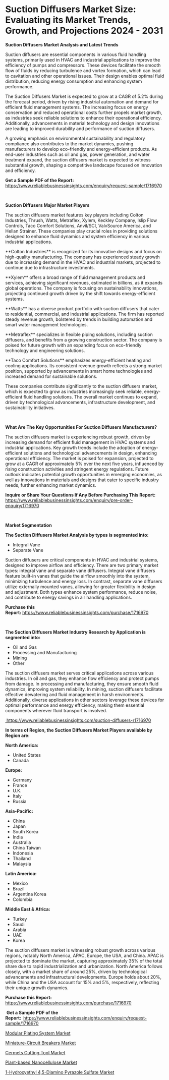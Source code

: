 <p><h1>Suction Diffusers Market Size: Evaluating its Market Trends, Growth, and Projections 2024 - 2031</h1></p><p><strong>Suction Diffusers Market Analysis and Latest Trends</strong></p>
<p><p>Suction diffusers are essential components in various fluid handling systems, primarily used in HVAC and industrial applications to improve the efficiency of pumps and compressors. These devices facilitate the smooth flow of fluids by reducing turbulence and vortex formation, which can lead to cavitation and other operational issues. Their design enables optimal fluid distribution, reducing energy consumption and enhancing system performance.</p><p>The Suction Diffusers Market is expected to grow at a CAGR of 5.2% during the forecast period, driven by rising industrial automation and demand for efficient fluid management systems. The increasing focus on energy conservation and reduced operational costs further propels market growth, as industries seek reliable solutions to enhance their operational efficiency. Additionally, advancements in material technology and design innovations are leading to improved durability and performance of suction diffusers.</p><p>A growing emphasis on environmental sustainability and regulatory compliance also contributes to the market dynamics, pushing manufacturers to develop eco-friendly and energy-efficient products. As end-user industries such as oil and gas, power generation, and water treatment expand, the suction diffusers market is expected to witness substantial growth, shaping a competitive landscape focused on innovation and efficiency.</p></p>
<p><strong>Get a Sample PDF of the Report:&nbsp;</strong> <a href="https://www.reliablebusinessinsights.com/enquiry/request-sample/1716970?utm_campaign=96&utm_medium=2&utm_source=Github&utm_content=ia&utm_term=13102024&utm_id=suction-diffusers">https://www.reliablebusinessinsights.com/enquiry/request-sample/1716970</a></p>
<p>&nbsp;</p>
<p><strong>Suction Diffusers Major Market Players</strong></p>
<p><p>The suction diffusers market features key players including Colton Industries, Thrush, Watts, Metraflex, Xylem, Keckley Company, Islip Flow Controls, Taco Comfort Solutions, Anvil/SCI, ValvSource America, and Hellan Strainer. These companies play crucial roles in providing solutions designed to enhance fluid dynamics and system efficiency in various industrial applications.</p><p>**Colton Industries** is recognized for its innovative designs and focus on high-quality manufacturing. The company has experienced steady growth due to increasing demand in the HVAC and industrial markets, projected to continue due to infrastructure investments.</p><p>**Xylem** offers a broad range of fluid management products and services, achieving significant revenues, estimated in billions, as it expands global operations. The company is focusing on sustainability innovations, projecting continued growth driven by the shift towards energy-efficient systems.</p><p>**Watts** has a diverse product portfolio with suction diffusers that cater to residential, commercial, and industrial applications. The firm has reported steady revenue growth, bolstered by trends in building automation and smart water management technologies.</p><p>**Metraflex** specializes in flexible piping solutions, including suction diffusers, and benefits from a growing construction sector. The company is poised for future growth with an expanding focus on eco-friendly technology and engineering solutions.</p><p>**Taco Comfort Solutions** emphasizes energy-efficient heating and cooling applications. Its consistent revenue growth reflects a strong market position, supported by advancements in smart home technologies and increased demand for sustainable solutions.</p><p>These companies contribute significantly to the suction diffusers market, which is expected to grow as industries increasingly seek reliable, energy-efficient fluid handling solutions. The overall market continues to expand, driven by technological advancements, infrastructure development, and sustainability initiatives.</p></p>
<p>&nbsp;</p>
<p><strong>What Are The Key Opportunities For Suction Diffusers Manufacturers?</strong></p>
<p><p>The suction diffusers market is experiencing robust growth, driven by increasing demand for efficient fluid management in HVAC systems and industrial applications. Key growth trends include the adoption of energy-efficient solutions and technological advancements in design, enhancing operational efficiency. The market is poised for expansion, projected to grow at a CAGR of approximately 5% over the next five years, influenced by rising construction activities and stringent energy regulations. Future outlook indicates potential growth opportunities in emerging economies, as well as innovations in materials and designs that cater to specific industry needs, further enhancing market dynamics.</p></p>
<p><strong>Inquire or Share Your Questions If Any Before Purchasing This Report:</strong> <a href="https://www.reliablebusinessinsights.com/enquiry/pre-order-enquiry/1716970?utm_campaign=96&utm_medium=2&utm_source=Github&utm_content=ia&utm_term=13102024&utm_id=suction-diffusers">https://www.reliablebusinessinsights.com/enquiry/pre-order-enquiry/1716970</a></p>
<p>&nbsp;</p>
<p><strong>Market Segmentation</strong></p>
<p><strong>The Suction Diffusers Market Analysis by types is segmented into:</strong></p>
<p><ul><li>Integral Vane</li><li>Separate Vane</li></ul></p>
<p><p>Suction diffusers are critical components in HVAC and industrial systems, designed to improve airflow and efficiency. There are two primary market types: integral vane and separate vane diffusers. Integral vane diffusers feature built-in vanes that guide the airflow smoothly into the system, minimizing turbulence and energy loss. In contrast, separate vane diffusers utilize externally mounted vanes, allowing for greater flexibility in design and adjustment. Both types enhance system performance, reduce noise, and contribute to energy savings in air handling applications.</p></p>
<p><strong>Purchase this Report:&nbsp;</strong><a href="https://www.reliablebusinessinsights.com/purchase/1716970?utm_campaign=96&utm_medium=2&utm_source=Github&utm_content=ia&utm_term=13102024&utm_id=suction-diffusers">https://www.reliablebusinessinsights.com/purchase/1716970</a></p>
<p>&nbsp;</p>
<p><strong>The Suction Diffusers Market Industry Research by Application is segmented into:</strong></p>
<p><ul><li>Oil and Gas</li><li>Processing and Manufacturing</li><li>Mining</li><li>Other</li></ul></p>
<p><p>The suction diffusers market serves critical applications across various industries. In oil and gas, they enhance flow efficiency and protect pumps from damage. In processing and manufacturing, they ensure smooth fluid dynamics, improving system reliability. In mining, suction diffusers facilitate effective dewatering and fluid management in harsh environments. Additionally, diverse applications in other sectors leverage these devices for optimal performance and energy efficiency, making them essential components wherever fluid transport is involved.</p></p>
<p><a href="https://www.reliablebusinessinsights.com/suction-diffusers-r1716970?utm_campaign=96&utm_medium=2&utm_source=Github&utm_content=ia&utm_term=13102024&utm_id=suction-diffusers">&nbsp;https://www.reliablebusinessinsights.com/suction-diffusers-r1716970</a></p>
<p><strong>In terms of Region, the Suction Diffusers Market Players available by Region are:</strong></p>
<p>
    <p> <strong> North America: </strong>
        <ul>
            <li>United States</li>
            <li>Canada</li>
        </ul>
        </p> 
    <p> <strong> Europe: </strong>
        <ul>
            <li>Germany</li>
            <li>France</li>
            <li>U.K.</li>
            <li>Italy</li>
            <li>Russia</li>
        </ul>
        </p> 
    <p> <strong> Asia-Pacific: </strong>
        <ul>
            <li>China</li>
            <li>Japan</li>
            <li>South Korea</li>
            <li>India</li>
            <li>Australia</li>
            <li>China Taiwan</li>
            <li>Indonesia</li>
            <li>Thailand</li>
            <li>Malaysia</li>
        </ul>
        </p> 
    <p> <strong> Latin America: </strong>
        <ul>
            <li>Mexico</li>
            <li>Brazil</li>
            <li>Argentina Korea</li>
            <li>Colombia</li>
        </ul>
        </p> 
    <p> <strong> Middle East & Africa: </strong>
        <ul>
            <li>Turkey</li>
            <li>Saudi</li>
            <li>Arabia</li>
            <li>UAE</li>
            <li>Korea</li>
        </ul>
    </p>
    </p>
<p><p>The suction diffusers market is witnessing robust growth across various regions, notably North America, APAC, Europe, the USA, and China. APAC is projected to dominate the market, capturing approximately 35% of the total share due to rapid industrialization and urbanization. North America follows closely, with a market share of around 25%, driven by technological advancements and infrastructural developments. Europe holds about 20%, while China and the USA account for 15% and 5%, respectively, reflecting their unique growth dynamics.</p></p>
<p><strong>Purchase this Report: </strong><a href="https://www.reliablebusinessinsights.com/purchase/1716970?utm_campaign=96&utm_medium=2&utm_source=Github&utm_content=ia&utm_term=13102024&utm_id=suction-diffusers">https://www.reliablebusinessinsights.com/purchase/1716970</a></p>
<p>&nbsp;<strong>Get a Sample PDF of the Report:&nbsp;&nbsp;</strong><a href="https://www.reliablebusinessinsights.com/enquiry/request-sample/1716970?utm_campaign=96&utm_medium=2&utm_source=Github&utm_content=ia&utm_term=13102024&utm_id=suction-diffusers">https://www.reliablebusinessinsights.com/enquiry/request-sample/1716970</a></p>
<p><strong></strong></p>
<p><p><a href="https://github.com/ChristianClark406/Market-Research-Report-List-1/blob/main/modular-plating-system-market.md?utm_campaign=96&utm_medium=2&utm_source=Github&utm_content=ia&utm_term=13102024&utm_id=suction-diffusers">Modular Plating System Market</a></p><p><a href="https://www.linkedin.com/pulse/miniature-circuit-breakers-market-ecosystem-competitive-landscape-ux9fe?utm_campaign=96&utm_medium=2&utm_source=Github&utm_content=ia&utm_term=13102024&utm_id=suction-diffusers">Miniature-Circuit Breakers Market</a></p><p><a href="https://issuu.com/reportprime-2/docs/cermets-cutting-tool-market-size-20_5c09f590bed384?utm_campaign=96&utm_medium=2&utm_source=Github&utm_content=ia&utm_term=13102024&utm_id=suction-diffusers">Cermets Cutting Tool Market</a></p><p><a href="https://www.linkedin.com/pulse/plant-based-nanocellulose-market-trends-focusing-insight-forecast-jptje?utm_campaign=96&utm_medium=2&utm_source=Github&utm_content=ia&utm_term=13102024&utm_id=suction-diffusers">Plant-based Nanocellulose Market</a></p><p><a href="https://github.com/LacThu1/Market-Research-Report-List-1/blob/main/1-hydroxyethyl-45-diamino-pyrazole-sulfate-market.md?utm_campaign=96&utm_medium=2&utm_source=Github&utm_content=ia&utm_term=13102024&utm_id=suction-diffusers">1-Hydroxyethyl 4,5-Diamino Pyrazole Sulfate Market</a></p></p>